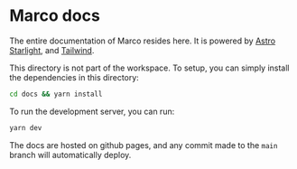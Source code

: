 # Marco docs

The entire documentation of Marco resides here. It is powered by [Astro Starlight](https://starlight.astro.build/), and [Tailwind](https://tailwindcss.com/).

This directory is not part of the workspace. To setup, you can simply install the dependencies in this directory:

```bash
cd docs && yarn install
```

To run the development server, you can run:

```bash
yarn dev
```

The docs are hosted on github pages, and any commit made to the `main` branch will automatically deploy.
